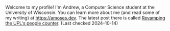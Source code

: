 Welcome to my profile! I'm Andrew, a Computer Science student at the University of Wisconsin. You can learn more about me (and read some of my writing) at https://amoses.dev. The latest post there is called [Revamping the UPL's people counter](http://amoses.dev/blog/upl-people-counter/). (Last checked 2024-10-14)